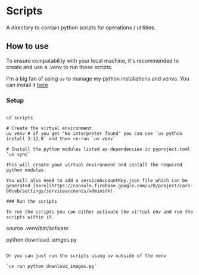 # Scripts

A directory to contain python scripts for operations / utilities. 

## How to use

To ensure compatability with your local machine, it's recommended to create and use a .venv to run these scripts. 

I'm a big fan of using `uv` to manage my python installations and venvs. You can install it [here](https://docs.astral.sh/uv/getting-started/installation/#homebrew)

### Setup 

```shell

cd scripts

# Create the virtual environment
uv venv # If you get "No interpreter found" you can use `uv python install 3.12.0` and then re-run `uv venv`

# Install the python modules listed as dependencies in pyproject.toml
`uv sync` 

This will create your virtual environment and install the required python modules. 

You will also need to add a serviceAccountKey.json file which can be generated [here](https://console.firebase.google.com/u/0/project/cars-b0ceb/settings/serviceaccounts/adminsdk). 

### Run the scripts

To run the scripts you can either activate the virtual env and run the scripts within it. 
```
source .venv/bin/activate

python download_iamges.py
```

Or you can just run the scripts using uv outside of the venv 

`uv run python download_images.py`
 